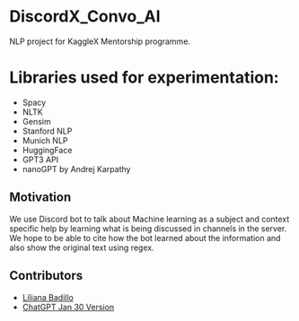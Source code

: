 # DiscordX_Convo_AI     
NLP project for KaggleX Mentorship programme.     

# Libraries used for experimentation:
 - Spacy
 - NLTK
 - Gensim
 - Stanford NLP
 - Munich NLP
 - HuggingFace
 - GPT3 API
 - nanoGPT by Andrej Karpathy
 
## Motivation
We use Discord bot to talk about Machine learning as a subject and context specific help by learning what is being discussed in channels in the server.   
We hope to be able to cite how the bot learned about the information and also show the original text using regex.


## Contributors

* [Liliana Badillo](https://github.com/lilianabs)
* [ChatGPT Jan 30 Version](https://help.openai.com/en/articles/6825453-chatgpt-release-notes)
